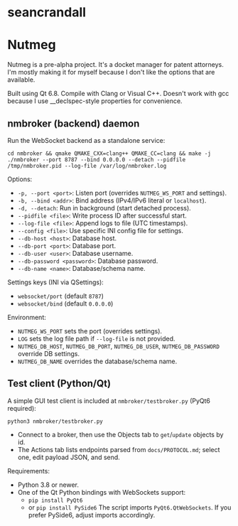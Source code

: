 # seancrandall
# Nutmeg

Nutmeg is a pre-alpha project. It's a docket manager for patent attorneys. I'm mostly making it for myself because I don't like the options that are available. 

Built using Qt 6.8. Compile with Clang or Visual C++. Doesn't work with gcc because I use __declspec-style properties for convenience.

## nmbroker (backend) daemon

Run the WebSocket backend as a standalone service:

```
cd nmbroker && qmake QMAKE_CXX=clang++ QMAKE_CC=clang && make -j
./nmbroker --port 8787 --bind 0.0.0.0 --detach --pidfile /tmp/nmbroker.pid --log-file /var/log/nmbroker.log
```

Options:
- `-p, --port <port>`: Listen port (overrides `NUTMEG_WS_PORT` and settings).
- `-b, --bind <addr>`: Bind address (IPv4/IPv6 literal or `localhost`).
- `-d, --detach`: Run in background (start detached process).
- `--pidfile <file>`: Write process ID after successful start.
- `--log-file <file>`: Append logs to file (UTC timestamps).
- `--config <file>`: Use specific INI config file for settings.
- `--db-host <host>`: Database host.
- `--db-port <port>`: Database port.
- `--db-user <user>`: Database username.
- `--db-password <password>`: Database password.
- `--db-name <name>`: Database/schema name.

Settings keys (INI via QSettings):
- `websocket/port` (default `8787`)
- `websocket/bind` (default `0.0.0.0`)

Environment:
- `NUTMEG_WS_PORT` sets the port (overrides settings).
- `LOG` sets the log file path if `--log-file` is not provided.
- `NUTMEG_DB_HOST`, `NUTMEG_DB_PORT`, `NUTMEG_DB_USER`, `NUTMEG_DB_PASSWORD` override DB settings.
- `NUTMEG_DB_NAME` overrides the database/schema name.

## Test client (Python/Qt)

A simple GUI test client is included at `nmbroker/testbroker.py` (PyQt6 required):

```
python3 nmbroker/testbroker.py
```

- Connect to a broker, then use the Objects tab to `get`/`update` objects by id.
- The Actions tab lists endpoints parsed from `docs/PROTOCOL.md`; select one, edit payload JSON, and send.

Requirements:
- Python 3.8 or newer.
- One of the Qt Python bindings with WebSockets support:
  - `pip install PyQt6`
  - or `pip install PySide6`
  The script imports `PyQt6.QtWebSockets`. If you prefer PySide6, adjust imports accordingly.
